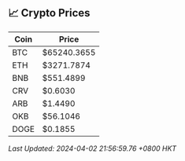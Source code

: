 ## 📈 Crypto Prices

| Coin | Price |
| ---- | ----- |
| BTC | $65240.3655 |
| ETH | $3271.7874 |
| BNB | $551.4899 |
| CRV | $0.6030 |
| ARB | $1.4490 |
| OKB | $56.1046 |
| DOGE | $0.1855 |

_Last Updated: 2024-04-02 21:56:59.76 +0800 HKT_